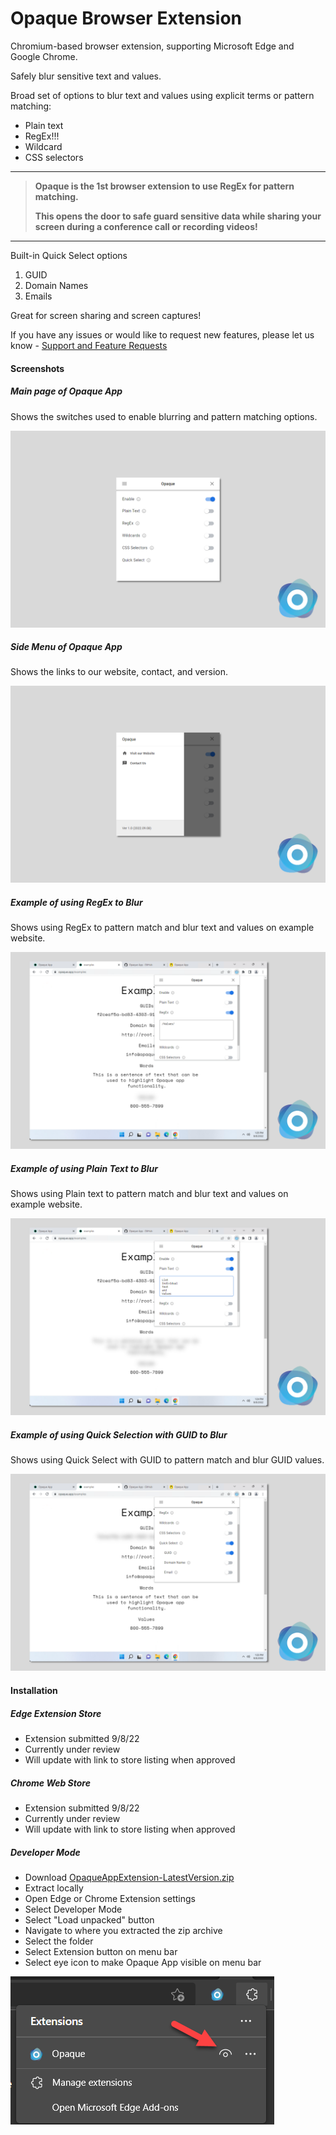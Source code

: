 # Opaque Browser Extension
Chromium-based browser extension, supporting Microsoft Edge and Google Chrome.

Safely blur sensitive text and values. 

Broad set of options to blur text and values using explicit terms or pattern matching:

- Plain text
- RegEx!!!
- Wildcard
- CSS selectors

------

> **Opaque is the 1st browser extension to use RegEx for pattern matching.**
>
> **This opens the door to safe guard sensitive data while sharing your screen during a conference call or recording videos!**

------

Built-in Quick Select options

1. GUID
2. Domain Names
3. Emails

Great for screen sharing and screen captures!

If you have any issues or would like to request new features, please let us know - [Support and Feature Requests](https://github.com/OpaqueApp/ChromiumBrowserExtension/issues)

#### Screenshots

##### Main page of Opaque App 

Shows the switches used to enable blurring and pattern matching options.

![Main](./Images/Main.png)

##### Side Menu of Opaque App 

Shows the links to our website, contact, and version.

![SideMenu](./Images/SideMenu.png)

##### Example of using RegEx to Blur

Shows using RegEx to pattern match and blur text and values on example website.

![RegEx](./Images/RegEx.png)

##### Example of using Plain Text to Blur

Shows using Plain text to pattern match and blur text and values on example website.

![PlainText](./Images/PlainText.png)

##### Example of using Quick Selection with GUID to Blur

Shows using Quick Select with GUID to pattern match and blur GUID values.

![GUID](./Images/GUID.png)

#### Installation

##### Edge Extension Store

- Extension submitted 9/8/22
- Currently under review
- Will update with link to store listing when approved

##### Chrome Web Store

- Extension submitted 9/8/22
- Currently under review
- Will update with link to store listing when approved

##### Developer Mode

- Download [OpaqueAppExtension-LatestVersion.zip](./OpaqueAppExtension-LatestVersion.zip)
- Extract locally
- Open Edge or Chrome Extension settings
- Select Developer Mode
- Select "Load unpacked" button
- Navigate to where you extracted the zip archive
- Select the folder
- Select Extension button on menu bar
- Select eye icon to make Opaque App visible on menu bar

![VisibleExtension](./Images/VisibleExtension.png)
